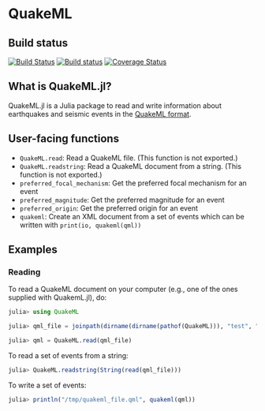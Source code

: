 # QuakeML

## Build status

[![Build Status](https://travis-ci.org/anowacki/QuakeML.jl.svg?branch=master)](https://travis-ci.org/anowacki/QuakeML.jl)
[![Build status](https://ci.appveyor.com/api/projects/status/v0c5uj3s6nf9v026/branch/master?svg=true)](https://ci.appveyor.com/project/AndyNowacki/quakeml-jl/branch/master)
[![Coverage Status](https://coveralls.io/repos/github/anowacki/QuakeML.jl/badge.svg?branch=master)](https://coveralls.io/github/anowacki/QuakeML.jl?branch=master)

## What is QuakeML.jl?

QuakeML.jl is a Julia package to read and write information about
earthquakes and seismic events in the
[QuakeML format](https://quake.ethz.ch/quakeml).

## User-facing functions
- `QuakeML.read`: Read a QuakeML file.  (This function is not exported.)
- `QuakeML.readstring`: Read a QuakeML document from a string.  (This 
  function is not exported.)
- `preferred_focal_mechanism`: Get the preferred focal mechanism for an event
- `preferred_magnitude`: Get the preferred magnitude for an event
- `preferred_origin`: Get the preferred origin for an event
- `quakeml`: Create an XML document from a set of events which can
  be written with `print(io, quakeml(qml))`

## Examples

### Reading
To read a QuakeML document on your computer (e.g., one of the ones
supplied with QuakemL.jl), do:
```julia
julia> using QuakeML

julia> qml_file = joinpath(dirname(dirname(pathof(QuakeML))), "test", "data", "nepal_mw7.2.qml");

julia> qml = QuakeML.read(qml_file)
```

To read a set of events from a string:
```julia
julia> QuakeML.readstring(String(read(qml_file)))
```

To write a set of events:
```julia
julia> println("/tmp/quakeml_file.qml", quakeml(qml))
```
